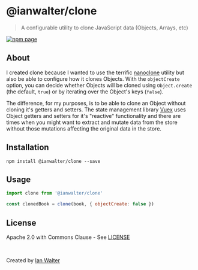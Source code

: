 # @ianwalter/clone
> A configurable utility to clone JavaScript data (Objects, Arrays, etc)

[![npm page][npmImage]][npmUrl]

## About

I created clone because I wanted to use the terrific
[nanoclone](https://github.com/Kelin2025/nanoclone) utility but also be able to
configure how it clones Objects. With the `objectCreate` option, you can decide
whether Objects will be cloned using `Object.create` (the default, `true`) or by
iterating over the Object's keys (`false`).

The difference, for my purposes, is to be able to clone an Object without
cloning it's getters and setters. The state management library
[Vuex](https://vuex.vuejs.org) uses Object getters and setters for it's
"reactive" functionality and there are times when you might want to extract and
mutate data from the store without those mutations affecting the original data
in the store.

## Installation

```console
npm install @ianwalter/clone --save
```

## Usage

```js
import clone from '@ianwalter/clone'

const clonedBook = clone(book, { objectCreate: false })
```

## License

Apache 2.0 with Commons Clause - See [LICENSE][licenseUrl]

&nbsp;

Created by [Ian Walter](https://iankwalter.com)

[npmImage]: https://img.shields.io/npm/v/@ianwalter/clone.svg
[npmUrl]: https://www.npmjs.com/package/@ianwalter/clone
[licenseUrl]: https://github.com/ianwalter/clone/blob/master/LICENSE
